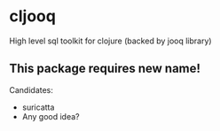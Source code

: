 # cljooq

High level sql toolkit for clojure (backed by jooq library)

## This package requires new name!

Candidates:

- suricatta
- Any good idea?
